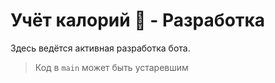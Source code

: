 # Учёт калорий 🥗 - Разработка


Здесь ведётся активная разработка бота.

> Код в `main` может быть устаревшим
